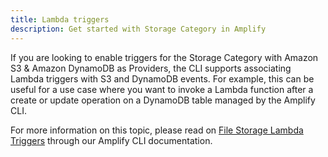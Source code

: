 ```yaml
---
title: Lambda triggers
description: Get started with Storage Category in Amplify
---
```


If you are looking to enable triggers for the Storage Category with Amazon S3 & Amazon DynamoDB as Providers, the CLI supports associating Lambda triggers with S3 and DynamoDB events. For example, this can be useful for a use case where you want to invoke a Lambda function after a create or update operation on a DynamoDB table managed by the Amplify CLI. 

For more information on this topic, please read on [File Storage Lambda Triggers](~/cli/storage/storage.md) through our Amplify CLI documentation.